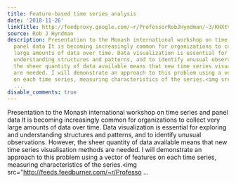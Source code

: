 ```yaml
---
title: Feature-based time series analysis
date: '2018-11-26'
linkTitle: http://feedproxy.google.com/~r/ProfessorRobJHyndman/~3/KHXtVFwWaDc/
source: Rob J Hyndman
description: Presentation to the Monash international workshop on time series and
  panel data It is becoming increasingly common for organizations to collect very
  large amounts of data over time. Data visualization is essential for exploring and
  understanding structures and patterns, and to identify unusual observations. However,
  the sheer quantity of data available means that new time series visualisation methods
  are needed. I will demonstrate an approach to this problem using a vector of features
  on each time series, measuring characteristics of the series.<img src="http://feeds.feedburner.com/~r/Professo
  ...
disable_comments: true
---
```

Presentation to the Monash international workshop on time series and panel data It is becoming increasingly common for organizations to collect very large amounts of data over time. Data visualization is essential for exploring and understanding structures and patterns, and to identify unusual observations. However, the sheer quantity of data available means that new time series visualisation methods are needed. I will demonstrate an approach to this problem using a vector of features on each time series, measuring characteristics of the series.<img src="http://feeds.feedburner.com/~r/Professo ...